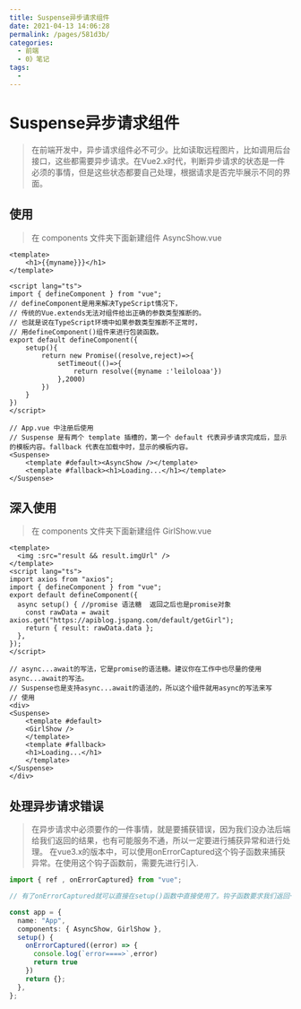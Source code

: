```yaml
---
title: Suspense异步请求组件
date: 2021-04-13 14:06:28
permalink: /pages/581d3b/
categories:
  - 前端
  - 0》笔记
tags:
  - 
---
```


# Suspense异步请求组件
> 在前端开发中，异步请求组件必不可少。比如读取远程图片，比如调用后台接口，这些都需要异步请求。在Vue2.x时代，判断异步请求的状态是一件必须的事情，但是这些状态都要自己处理，根据请求是否完毕展示不同的界面。

## 使用
> 在 components 文件夹下面新建组件 AsyncShow.vue
```vue
<template>
    <h1>{{myname}}}</h1>
</template>

<script lang="ts">
import { defineComponent } from "vue";
// defineComponent是用来解决TypeScript情况下，
// 传统的Vue.extends无法对组件给出正确的参数类型推断的。
// 也就是说在TypeScript环境中如果参数类型推断不正常时，
// 用defineComponent()组件来进行包装函数。
export default defineComponent({
    setup(){
        return new Promise((resolve,reject)=>{
            setTimeout(()=>{
                return resolve({myname :'leiloloaa'})
            },2000)
        })
    }
})
</script>

// App.vue 中注册后使用
// Suspense 是有两个 template 插槽的，第一个 default 代表异步请求完成后，显示的模板内容。fallback 代表在加载中时，显示的模板内容。
<Suspense>
    <template #default><AsyncShow /></template>
    <template #fallback><h1>Loading...</h1></template>
</Suspense> 
```

## 深入使用
> 在 components 文件夹下面新建组件 GirlShow.vue
```vue
<template>
  <img :src="result && result.imgUrl" />
</template>
<script lang="ts">
import axios from "axios";
import { defineComponent } from "vue";
export default defineComponent({
  async setup() { //promise 语法糖  返回之后也是promise对象
    const rawData = await axios.get("https://apiblog.jspang.com/default/getGirl");
    return { result: rawData.data };
  },
});
</script>

// async...await的写法，它是promise的语法糖。建议你在工作中也尽量的使用async...await的写法。
// Suspense也是支持async...await的语法的，所以这个组件就用async的写法来写
// 使用
<div>
<Suspense>
    <template #default>
    <GirlShow />
    </template>
    <template #fallback>
    <h1>Loading...</h1>
    </template>
</Suspense>
</div>
```

## 处理异步请求错误
> 在异步请求中必须要作的一件事情，就是要捕获错误，因为我们没办法后端给我们返回的结果，也有可能服务不通，所以一定要进行捕获异常和进行处理。
> 在vue3.x的版本中，可以使用onErrorCaptured这个钩子函数来捕获异常。在使用这个钩子函数前，需要先进行引入.

```ts
import { ref , onErrorCaptured} from "vue";

// 有了onErrorCaptured就可以直接在setup()函数中直接使用了。钩子函数要求我们返回一个布尔值，代表错误是否向上传递，我们这里返回了true。

const app = {
  name: "App",
  components: { AsyncShow, GirlShow },
  setup() {
    onErrorCaptured((error) => {
      console.log(`error====>`,error)
      return true  
    })
    return {};
  },
};
```